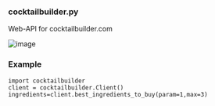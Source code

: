 ### cocktailbuilder.py

Web-API for cocktailbuilder.com

![image](https://github.com/aminobotskek/cocktailbuilder/assets/94906343/5ce98283-c5f2-4295-acda-ad93930a9dd1)

### Example
```python3
import cocktailbuilder
client = cocktailbuilder.Client()
ingredients=client.best_ingredients_to_buy(param=1,max=3)

